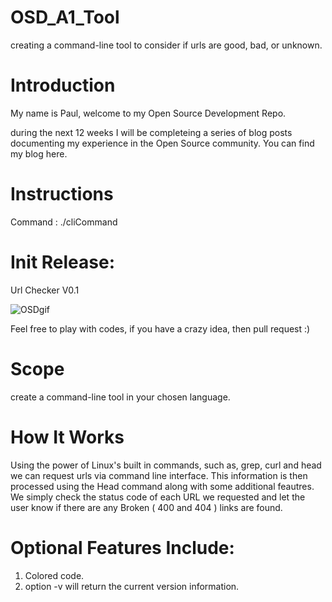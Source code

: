 # OSD_A1_Tool
creating a command-line tool to consider if urls are good, bad, or unknown.

# Introduction

My name is Paul, welcome to my Open Source Development Repo.

during the next 12 weeks I will be completeing a series of blog posts documenting my experience in the Open Source community. 
You can find my blog here.

# Instructions

Command : ./cliCommand <theFile>

# Init Release:

Url Checker V0.1


![OSDgif](https://user-images.githubusercontent.com/44411777/93946180-9171b200-fd06-11ea-90fe-06c34cbee5c5.gif)




Feel free to play with codes, if you have a crazy idea, then pull request :)

# Scope

create a command-line tool in your chosen language.

# How It Works

Using the power of Linux's built in commands, such as, grep, curl and head we can request urls via command line interface. This information is then processed using the Head command along with some additional feautres.
We simply check the status code of each URL we requested and let the user know if there are any Broken ( 400 and 404 ) links are found.

# Optional Features Include:

1. Colored code.
2. option -v will return the current version information.  
